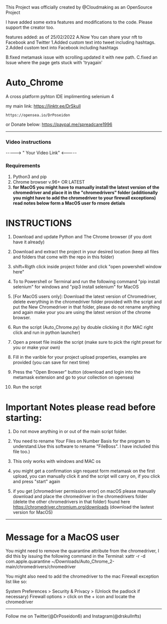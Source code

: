 
This Project was officially created by @Cloudmaking as an OpenSource Project

I have added some extra features and  modifications to the code. Please support the creator too.

features added: as of 25/02/2022
A.Now You can share your nft to Facebook and Twitter
 1.Added custom text into tweet including hashtags. 
 2.Added custom text into Facebook including hashtags

B.fixed metamask issue with scrolling.updated it with new path.
C.fixed an Issue where the page gets stuck with 'tryagain'


# Auto_Chrome
 A cross platform pyhton IDE implimenting selenium 4

my main link: https://linktr.ee/DrSkull

	https://opensea.io/DrPoseidon

or Donate below:
	https://paypal.me/spreadcare1996

---
### Video instructions 
-----> " Your Video Link" <-----


### Requirements
1. Python3 and pip
2. Chrome browser v.96+ OR LATEST
3. ****for MacOS you might have to manually install the latest version of the chromedriver and place it in the "chromedrivers" folder (additionally you might have to add the chromedriver to your firewall exceptions) read notes below form a MacOS user fo rmore detials****

# INSTRUCTIONS
1. Download and update Python and The Chrome browser (if you dont have it already)

2. Download and extract the project in your desired location (keep all files and folders that come with the repo in this folder)

3. shift+Rigth click inside project folder and click "open powershell window here" 

4. To to Powershell or Terminal and run the following command "pip install selenium" for windows and "pip3 install selenium" for MacOS

5. [For MacOS users only]: Download the latest version of Chromedriver, delete everything in the chromedriver folder provided with the script and put the New Chromedriver in that folder, please do not rename anything and again make your you are using the latest version of the chrome browser.

6. Run the script (Auto_Chrome.py) by double clickiing it (for MAC right click and run in python launcher)

7. Open a preset file inside the script (make sure to pick the right preset for you or make your own)

8. Fill in the varible for your project upload properties, examples are provided (you can save for next time)

9. Press the "Open Browser" button (download and login into the metamask extension and go to your collection on  opensea)

10. Run the script


# Important Notes please read before starting: 

1. Do not move anything in or out of the main script folder.

2. You need to rename Your Files on Number Basis for the program to understand.Use this software to rename "FileBoss". I have included this file too.)

3. This only works with windows and MAC os

4. you might get a confirmation sign request form metamask on the first upload, you can manually click it and the script will carry on, if you click and press "start" again

5. if you get [chromedriver permission error] on macOS please manually download and place the chromedriver in the chromedrivers folder (delete the other chromedrivers in that folder) found here https://chromedriver.chromium.org/downloads (download the lastest version for MacOS)
---

# Message for a MacOS user
You might need to remove the quarantine attribute from the chromedriver, I did this by issuing the following command in the Terminal: 
xattr -r -d com.apple.quarantine ~/Downloads/Auto_Chrome_2-main/chromedrivers/chromedriver

You might also need to add the chromedriver to the mac Firewall exception list like so:

System Preferences > Security & Privacy > (Unlock the padlock if necessary) Firewall options > click on the + icon and locate the chromedriver

---

Follow me on Twitter(@DrPoseidon6) and Instagram(@drskullnfts)
